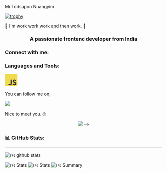 <div>Mr.Todsapon Nuangyim</div>

<!-- [![Header](https://raw.githubusercontent.com/Breakfast34/Breakfast34/main/img/headerImage.jpeg "Header")](https://web.facebook.com/groups/625748778716789/?notif_id=1644983509296251&notif_t=group_r2j_approved&ref=notif) -->

<!-- # <img src="https://raw.githubusercontent.com/MartinHeinz/MartinHeinz/master/wave.gif" width="30px"> เจ๋ง -->

[![trophy](https://github-profile-trophy.vercel.app/?username=Breakfast34&theme=dark_lover&count_private=true&column=7&margin-w=15&margin-h=15)]()

<!-- [![trophy](https://github-profile-trophy.vercel.app/?username=Breakfast34)](https://github.com/ryo-ma/github-profile-trophy) -->

🤤
I'm work work work and then work. 🤔
<h3 align="center">A passionate frontend developer from India</h3>

<h3 align="left">Connect with me:</h3>
<p align="left">
</p>

<h3 align="left">Languages and Tools:</h3>
<p align="left"> <a href="https://developer.mozilla.org/en-US/docs/Web/JavaScript" target="_blank" rel="noreferrer"> <img src="https://raw.githubusercontent.com/devicons/devicon/master/icons/javascript/javascript-original.svg" alt="javascript" width="40" height="40"/> </a> </p>


You can follow me on, <br>
<a href = "https://web.facebook.com/Breakfast.mp34/" target="blank">

<img src="https://img.icons8.com/fluency/30/000000/facebook-new.png"/>
</a>
<!-- <a href = "https://www.instagram.com/sorenergame/?hl=en" target="blank">
<img src="https://img.icons8.com/office/30/000000/instagram-new.png"/> -->
</a>

Nice to meet you. 🙄

 <center> 
   <div> 
   <img src="https://github-readme-stats.vercel.app/api?username=profile&show_icons=true&theme=dark" height="170" /> -->
   </div> 
 </center> 

### 📊 GitHub Stats:

---

![เจ๋ง github stats](https://github-readme-stats.vercel.app/api?username=Breakfast34&theme=radical&show_icons=true&count_private=true)

<!-- ![เจ๋ง github stats](https://github-readme-stats.vercel.app/api/top-langs/?username=Breakfast34&theme=radical&count_private=true&show_icons=true) -->

![เจ๋ง Stats](https://github-profile-summary-cards.vercel.app/api/cards/repos-per-language?username=Breakfast34&theme=solarized_dark&count_private=true)
![เจ๋ง Stats](https://github-profile-summary-cards.vercel.app/api/cards/most-commit-language?username=Breakfast34&theme=solarized_dark&count_private=true)
![เจ๋ง Summary](https://github-profile-summary-cards.vercel.app/api/cards/profile-details?username=Breakfast34&theme=solarized_dark&count_private=true)
